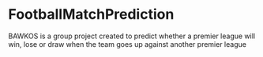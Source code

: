 # FootballMatchPrediction
BAWKOS is a group project created to predict whether a premier league will win, lose or draw when the team goes up against another premier league
